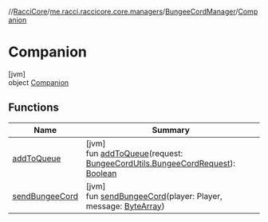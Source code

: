 //[RacciCore](../../../../index.md)/[me.racci.raccicore.core.managers](../../index.md)/[BungeeCordManager](../index.md)/[Companion](index.md)

# Companion

[jvm]\
object [Companion](index.md)

## Functions

| Name | Summary |
|---|---|
| [addToQueue](add-to-queue.md) | [jvm]<br>fun [addToQueue](add-to-queue.md)(request: [BungeeCordUtils.BungeeCordRequest](../../../me.racci.raccicore.api.utils.minecraft/-bungee-cord-utils/-bungee-cord-request/index.md)): [Boolean](https://kotlinlang.org/api/latest/jvm/stdlib/kotlin/-boolean/index.html) |
| [sendBungeeCord](send-bungee-cord.md) | [jvm]<br>fun [sendBungeeCord](send-bungee-cord.md)(player: Player, message: [ByteArray](https://kotlinlang.org/api/latest/jvm/stdlib/kotlin/-byte-array/index.html)) |
